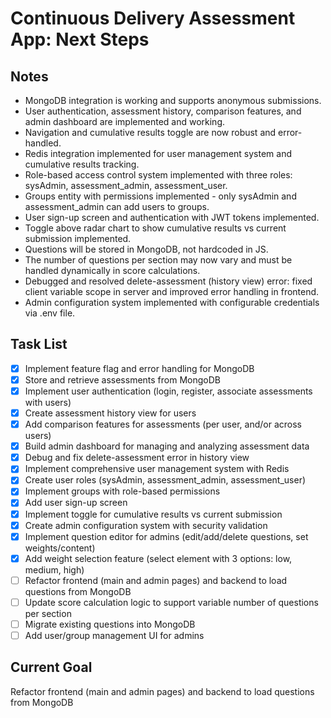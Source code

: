 # Continuous Delivery Assessment App: Next Steps

## Notes
- MongoDB integration is working and supports anonymous submissions.
- User authentication, assessment history, comparison features, and admin dashboard are implemented and working.
- Navigation and cumulative results toggle are now robust and error-handled.
- Redis integration implemented for user management system and cumulative results tracking.
- Role-based access control system implemented with three roles: sysAdmin, assessment_admin, assessment_user.
- Groups entity with permissions implemented - only sysAdmin and assessment_admin can add users to groups.
- User sign-up screen and authentication with JWT tokens implemented.
- Toggle above radar chart to show cumulative results vs current submission implemented.
- Questions will be stored in MongoDB, not hardcoded in JS.
- The number of questions per section may now vary and must be handled dynamically in score calculations.
- Debugged and resolved delete-assessment (history view) error: fixed client variable scope in server and improved error handling in frontend.
- Admin configuration system implemented with configurable credentials via .env file.

## Task List
- [x] Implement feature flag and error handling for MongoDB
- [x] Store and retrieve assessments from MongoDB
- [x] Implement user authentication (login, register, associate assessments with users)
- [x] Create assessment history view for users
- [x] Add comparison features for assessments (per user, and/or across users)
- [x] Build admin dashboard for managing and analyzing assessment data
- [x] Debug and fix delete-assessment error in history view
- [x] Implement comprehensive user management system with Redis
- [x] Create user roles (sysAdmin, assessment_admin, assessment_user)
- [x] Implement groups with role-based permissions
- [x] Add user sign-up screen
- [x] Implement toggle for cumulative results vs current submission
- [x] Create admin configuration system with security validation
- [x] Implement question editor for admins (edit/add/delete questions, set weights/content)
- [x] Add weight selection feature (select element with 3 options: low, medium, high)
- [ ] Refactor frontend (main and admin pages) and backend to load questions from MongoDB
- [ ] Update score calculation logic to support variable number of questions per section
- [ ] Migrate existing questions into MongoDB
- [ ] Add user/group management UI for admins

## Current Goal
Refactor frontend (main and admin pages) and backend to load questions from MongoDB